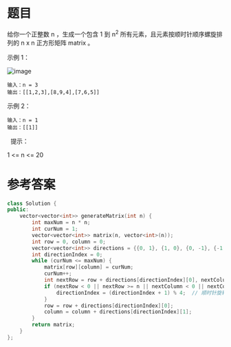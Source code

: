 # 题目

给你一个正整数 n ，生成一个包含 1 到 n<sup>2</sup> 所有元素，且元素按顺时针顺序螺旋排列的 n x n 正方形矩阵 matrix 。

示例 1：

![image](https://user-images.githubusercontent.com/59190045/125052181-44649e00-e0d6-11eb-96cd-76ae7c798d1b.png)

    输入：n = 3
    输出：[[1,2,3],[8,9,4],[7,6,5]]
示例 2：

    输入：n = 1
    输出：[[1]]
 
提示：

1 <= n <= 20

# 参考答案
```c++
class Solution {
public:
    vector<vector<int>> generateMatrix(int n) {
        int maxNum = n * n;
        int curNum = 1;
        vector<vector<int>> matrix(n, vector<int>(n));
        int row = 0, column = 0;
        vector<vector<int>> directions = {{0, 1}, {1, 0}, {0, -1}, {-1, 0}};  // 右下左上
        int directionIndex = 0;
        while (curNum <= maxNum) {
            matrix[row][column] = curNum;
            curNum++;
            int nextRow = row + directions[directionIndex][0], nextColumn = column + directions[directionIndex][1];
            if (nextRow < 0 || nextRow >= n || nextColumn < 0 || nextColumn >= n || matrix[nextRow][nextColumn] != 0) {
                directionIndex = (directionIndex + 1) % 4;  // 顺时针旋转至下一个方向
            }
            row = row + directions[directionIndex][0];
            column = column + directions[directionIndex][1];
        }
        return matrix;
    }
};
